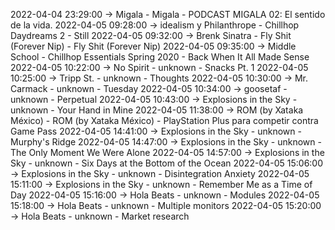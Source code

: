 2022-04-04 23:29:00 -> Migala - Migala - PODCAST MIGALA 02: El sentido de la vida.
2022-04-05 09:28:00 -> idealism y Philanthrope - Chillhop Daydreams 2 - Still
2022-04-05 09:32:00 -> Brenk Sinatra - Fly Shit (Forever Nip) - Fly Shit (Forever Nip)
2022-04-05 09:35:00 -> Middle School - Chillhop Essentials Spring 2020 - Back When It All Made Sense
2022-04-05 10:22:00 -> No Spirit - unknown - Snacks Pt. 1
2022-04-05 10:25:00 -> Tripp St. - unknown - Thoughts
2022-04-05 10:30:00 -> Mr. Carmack - unknown - Tuesday
2022-04-05 10:34:00 -> goosetaf - unknown - Perpetual
2022-04-05 10:43:00 -> Explosions in the Sky - unknown - Your Hand in Mine
2022-04-05 11:38:00 -> ROM (by Xataka México) - ROM (by Xataka México) - PlayStation Plus para competir contra Game Pass
2022-04-05 14:41:00 -> Explosions in the Sky - unknown - Murphy's Ridge
2022-04-05 14:47:00 -> Explosions in the Sky - unknown - The Only Moment We Were Alone
2022-04-05 14:57:00 -> Explosions in the Sky - unknown - Six Days at the Bottom of the Ocean
2022-04-05 15:06:00 -> Explosions in the Sky - unknown - Disintegration Anxiety
2022-04-05 15:11:00 -> Explosions in the Sky - unknown - Remember Me as a Time of Day
2022-04-05 15:16:00 -> Hola Beats - unknown - Modules
2022-04-05 15:18:00 -> Hola Beats - unknown - Multiple monitors
2022-04-05 15:20:00 -> Hola Beats - unknown - Market research
